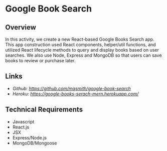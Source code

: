 # Google Book Search

## Overview
In this activity, we create a new React-based Google Books Search app. This app construction used React components, helper/util functions, and utilized React lifecycle methods to query and display books based on user searches. We also use Node, Express and MongoDB so that users can save books to review or purchase later.

## Links
* *Github: https://github.com/mqsmith/google-book-search* 
* *Heroku: https://google-books-serach-mern.herokuapp.com/*

## Technical Requirements
* Javascript
* React.js
* JSX
* Express/Node.js
* MongoDB/Mongoose

